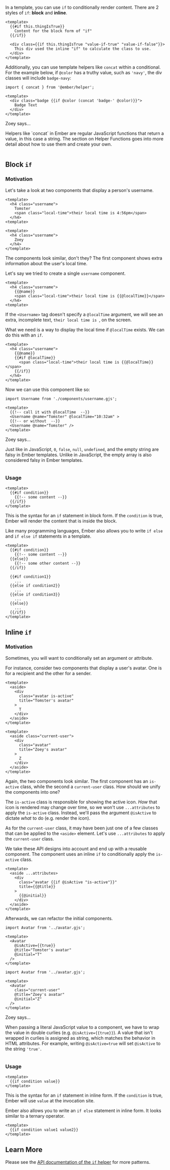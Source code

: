 In a template, you can use `if` to conditionally render content.
There are 2 styles of `if`: **block** and **inline**.

```gjs
<template>
  {{#if this.thingIsTrue}}
    Content for the block form of "if"
  {{/if}}

  <div class={{if this.thingIsTrue "value-if-true" "value-if-false"}}>
    This div used the inline "if" to calculate the class to use.
  </div>
</template>
```

Additionally, you can use template helpers like `concat` within a conditional. For the example below, if `@color` has a truthy value, such as `'navy'`, the div classes will include `badge-navy`:

```gjs
import { concat } from '@ember/helper';

<template>
  <div class="badge {{if @color (concat 'badge-' @color)}}">
    Badge Text
  </div>
</template>
```

<div class="cta">
  <div class="cta-note">
    <div class="cta-note-body">
      <div class="cta-note-heading">Zoey says...</div>
      <div class="cta-note-message">
        <p>
          Helpers like `concat` in Ember are regular JavaScript functions that 
          return a value, in this case a string.
          The section on Helper Functions goes into more detail about how to use them and create your own.
        </p>
      </div>
    </div>
    <img src="/images/mascots/zoey.png" role="presentation" alt="">
  </div>
</div>


## Block `if`

### Motivation

Let's take a look at two components that display a person's username.

```gjs {data-filename="app/components/received-message/username.gjs"}
<template>
  <h4 class="username">
    Tomster
    <span class="local-time">their local time is 4:56pm</span>
  </h4>
<template>
```

```gjs {data-filename="app/components/sent-message/username.gjs"}
<template>
  <h4 class="username">
    Zoey
  </h4>
</template>
```

The components look similar, don't they?
The first component shows extra information about the user's local time.

Let's say we tried to create a single `username` component.

```gjs {data-filename="app/components/username.gjs"}
<template>
  <h4 class="username">
    {{@name}}
    <span class="local-time">their local time is {{@localTime}}</span>
  </h4>
<template>
```

If the `<Username>` tag doesn't specify a `@localTime` argument,
we will see an extra, incomplete text, `their local time is `, on the screen.

What we need is a way to display the local time if `@localTime` exists.
We can do this with an `if`.

```gjs {data-filename="app/components/username.gjs"}
<template>
  <h4 class="username">
    {{@name}}
    {{#if @localTime}}
      <span class="local-time">their local time is {{@localTime}}</span>
    {{/if}}
  </h4>
</template>
```

Now we can use this component like so:

```gjs
import Username from './components/username.gjs';

<template>
  {{!-- call it with @localTime  --}}
  <Username @name="Tomster" @localTime="10:32am" >
  {{!-- or without  --}}
  <Username @name="Tomster" />
</template>
```

<div class="cta">
  <div class="cta-note">
    <div class="cta-note-body">
      <div class="cta-note-heading">Zoey says...</div>
      <div class="cta-note-message">
        <p>
          Just like in JavaScript, <code>0</code>, <code>false</code>,
          <code>null</code>, <code>undefined</code>, and
          the empty string are falsy in Ember templates.
          Unlike in JavaScript, the empty array is also considered falsy in Ember templates.
        </p>
      </div>
    </div>
    <img src="/images/mascots/zoey.png" role="presentation" alt="">
  </div>
</div>

### Usage

```gjs {data-filename="app/components/my-component.gjs"}
<template>
  {{#if condition}}
    {{!-- some content --}}
  {{/if}}
</template>
```

This is the syntax for an `if` statement in block form.
If the `condition` is true, Ember will render the content that is inside the block.

Like many programming languages, Ember also allows you to write `if else` and
`if else if` statements in a template.

```gjs {data-filename="app/components/my-component.gjs"}
<template>
  {{#if condition}}
    {{!-- some content --}}
  {{else}}
    {{!-- some other content --}}
  {{/if}}

  {{#if condition1}}
    ...
  {{else if condition2}}
    ...
  {{else if condition3}}
    ...
  {{else}}
    ...
  {{/if}}
</template>
```


## Inline `if`

### Motivation

Sometimes, you will want to conditionally set an argument or attribute.

For instance, consider two components that display a user's avatar.
One is for a recipient and the other for a sender.

```gjs {data-filename="app/components/received-message/avatar.gjs"}
<template>
  <aside>
    <div
      class="avatar is-active"
      title="Tomster's avatar"
    >
      T
    </div>
  </aside>
</template>
```

```gjs {data-filename="app/components/sent-message/avatar.gjs"}
<template>
  <aside class="current-user">
    <div
      class="avatar"
      title="Zoey's avatar"
    >
      Z
    </div>
  </aside>
</template>
```

Again, the two components look similar.
The first component has an `is-active` class, while the second a `current-user` class.
How should we unify the components into one?

The `is-active` class is responsible for showing the active icon.
_How_ that icon is rendered may change over time,
so we won't use `...attributes` to apply the `is-active` class.
Instead, we'll pass the argument `@isActive` to dictate _what_ to do (e.g. render the icon).

As for the `current-user` class, it may have been just one of a few classes
that can be applied to the `<aside>` element.
Let's use `...attributes` to apply the `current-user` class.

We take these API designs into account and end up with a reusable component.
The component uses an inline `if` to conditionally apply the `is-active` class.

```gjs {data-filename="app/components/avatar.gjs"}
<template>
  <aside ...attributes>
    <div
      class="avatar {{if @isActive "is-active"}}"
      title={{@title}}
    >
      {{@initial}}
    </div>
  </aside>
</template>
```

Afterwards, we can refactor the initial components.

```gjs {data-filename="app/components/received-message/avatar.gjs"}
import Avatar from '../avatar.gjs';

<template>
  <Avatar
    @isActive={{true}}
    @title="Tomster's avatar"
    @initial="T"
  />
</template>
```

```gjs {data-filename="app/components/sent-message/avatar.gjs"}
import Avatar from '../avatar.gjs';

<template>
  <Avatar
    class="current-user"
    @title="Zoey's avatar"
    @initial="Z"
  />
</template>
```

<div class="cta">
  <div class="cta-note">
    <div class="cta-note-body">
      <div class="cta-note-heading">Zoey says...</div>
      <div class="cta-note-message">
        <p>
          When passing a literal JavaScript value to a component,
          we have to wrap the value in double curlies (e.g. <code>@isActive={{true}}</code>).
          A value that isn't wrapped in curlies is assigned as string,
          which matches the behavior in HTML attributes.
          For example, writing <code>@isActive=true</code> will set <code>@isActive</code> to the string <code>'true'</code>.
        </p>
      </div>
    </div>
    <img src="/images/mascots/zoey.png" role="presentation" alt="">
  </div>
</div>

### Usage

```gjs {data-filename="app/components/my-component.gjs"}
<template>
  {{if condition value}}
</template>
```

This is the syntax for an `if` statement in inline form.
If the `condition` is true, Ember will use `value` at the invocation site.

Ember also allows you to write an `if else` statement in inline form.
It looks similar to a ternary operator.

```gjs {data-filename="app/components/my-component.gjs"}
<template>
  {{if condition value1 value2}}
</template>
```


## Learn More

Please see the [API documentation of the `if` helper](https://api.emberjs.com/ember/release/classes/Ember.Templates.helpers/methods/if?anchor=if) for more patterns.
